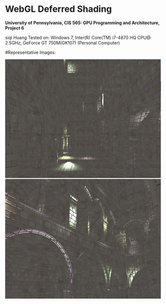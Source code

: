 WebGL Deferred Shading
======================

**University of Pennsylvania, CIS 565: GPU Programming and Architecture, Project 6**

siqi Huang Tested on: Windows 7, Inter(R) Core(TM) i7-4870 HQ CPU@ 2.5GHz; GeForce GT 750M(GK107) (Personal Computer)

#Representative Images:

![](img/rep1.jpg)
![](img/rep2.jpg)
